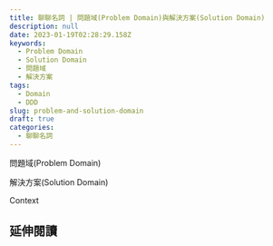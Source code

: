 ```yaml
---
title: 聊聊名詞 | 問題域(Problem Domain)與解決方案(Solution Domain)
description: null
date: 2023-01-19T02:28:29.158Z
keywords:
  - Problem Domain
  - Solution Domain
  - 問題域
  - 解決方案
tags:
  - Domain
  - DDD
slug: problem-and-solution-domain
draft: true
categories:
  - 聊聊名詞
---
```



<!--more-->

問題域(Problem Domain)


解決方案(Solution Domain)


Context


## 延伸閱讀
